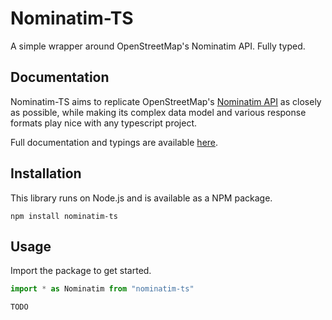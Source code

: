 # Nominatim-TS

A simple wrapper around OpenStreetMap's Nominatim API. Fully typed.

## Documentation
Nominatim-TS aims to replicate OpenStreetMap's [Nominatim API](https://nominatim.org/release-docs/develop/api/Overview/) as closely as possible,
while making its complex data model and various response formats play nice with any typescript project.


Full documentation and typings are available [here](modules.md).

## Installation
This library runs on Node.js and is available as a NPM package.
```shell
npm install nominatim-ts
```

## Usage

Import the package to get started.
```typescript
import * as Nominatim from "nominatim-ts"
```

`TODO`
